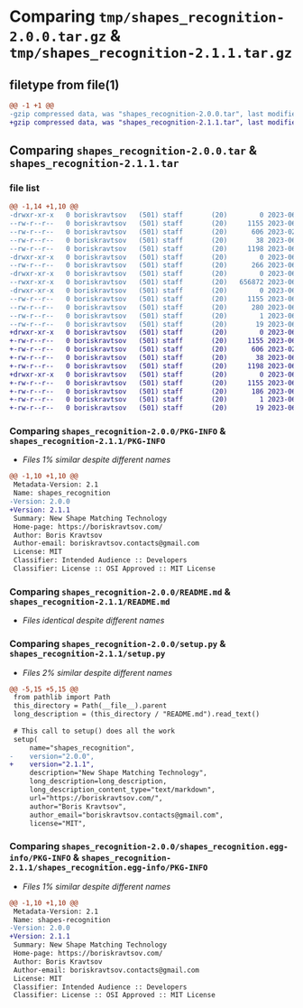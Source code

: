 # Comparing `tmp/shapes_recognition-2.0.0.tar.gz` & `tmp/shapes_recognition-2.1.1.tar.gz`

## filetype from file(1)

```diff
@@ -1 +1 @@
-gzip compressed data, was "shapes_recognition-2.0.0.tar", last modified: Mon Jun  5 11:08:24 2023, max compression
+gzip compressed data, was "shapes_recognition-2.1.1.tar", last modified: Sat Jun 17 13:22:06 2023, max compression
```

## Comparing `shapes_recognition-2.0.0.tar` & `shapes_recognition-2.1.1.tar`

### file list

```diff
@@ -1,14 +1,10 @@
-drwxr-xr-x   0 boriskravtsov   (501) staff       (20)        0 2023-06-05 11:08:24.851884 shapes_recognition-2.0.0/
--rw-r--r--   0 boriskravtsov   (501) staff       (20)     1155 2023-06-05 11:08:24.851557 shapes_recognition-2.0.0/PKG-INFO
--rw-r--r--   0 boriskravtsov   (501) staff       (20)      606 2023-02-16 10:59:45.000000 shapes_recognition-2.0.0/README.md
--rw-r--r--   0 boriskravtsov   (501) staff       (20)       38 2023-06-05 11:08:24.851972 shapes_recognition-2.0.0/setup.cfg
--rw-r--r--   0 boriskravtsov   (501) staff       (20)     1198 2023-06-05 11:07:55.000000 shapes_recognition-2.0.0/setup.py
-drwxr-xr-x   0 boriskravtsov   (501) staff       (20)        0 2023-06-05 11:08:24.848701 shapes_recognition-2.0.0/shapes_recognition/
--rw-r--r--   0 boriskravtsov   (501) staff       (20)      266 2023-06-04 14:33:45.000000 shapes_recognition-2.0.0/shapes_recognition/__init__.py
-drwxr-xr-x   0 boriskravtsov   (501) staff       (20)        0 2023-06-05 11:08:24.850372 shapes_recognition-2.0.0/shapes_recognition/pure_cython/
--rwxr-xr-x   0 boriskravtsov   (501) staff       (20)   656872 2023-06-05 10:09:55.000000 shapes_recognition-2.0.0/shapes_recognition/pure_cython/ai_tables.cpython-310-darwin.so
-drwxr-xr-x   0 boriskravtsov   (501) staff       (20)        0 2023-06-05 11:08:24.850038 shapes_recognition-2.0.0/shapes_recognition.egg-info/
--rw-r--r--   0 boriskravtsov   (501) staff       (20)     1155 2023-06-05 11:08:24.000000 shapes_recognition-2.0.0/shapes_recognition.egg-info/PKG-INFO
--rw-r--r--   0 boriskravtsov   (501) staff       (20)      280 2023-06-05 11:08:24.000000 shapes_recognition-2.0.0/shapes_recognition.egg-info/SOURCES.txt
--rw-r--r--   0 boriskravtsov   (501) staff       (20)        1 2023-06-05 11:08:24.000000 shapes_recognition-2.0.0/shapes_recognition.egg-info/dependency_links.txt
--rw-r--r--   0 boriskravtsov   (501) staff       (20)       19 2023-06-05 11:08:24.000000 shapes_recognition-2.0.0/shapes_recognition.egg-info/top_level.txt
+drwxr-xr-x   0 boriskravtsov   (501) staff       (20)        0 2023-06-17 13:22:06.430363 shapes_recognition-2.1.1/
+-rw-r--r--   0 boriskravtsov   (501) staff       (20)     1155 2023-06-17 13:22:06.430098 shapes_recognition-2.1.1/PKG-INFO
+-rw-r--r--   0 boriskravtsov   (501) staff       (20)      606 2023-02-16 10:59:45.000000 shapes_recognition-2.1.1/README.md
+-rw-r--r--   0 boriskravtsov   (501) staff       (20)       38 2023-06-17 13:22:06.430444 shapes_recognition-2.1.1/setup.cfg
+-rw-r--r--   0 boriskravtsov   (501) staff       (20)     1198 2023-06-17 13:10:39.000000 shapes_recognition-2.1.1/setup.py
+drwxr-xr-x   0 boriskravtsov   (501) staff       (20)        0 2023-06-17 13:22:06.429753 shapes_recognition-2.1.1/shapes_recognition.egg-info/
+-rw-r--r--   0 boriskravtsov   (501) staff       (20)     1155 2023-06-17 13:22:06.000000 shapes_recognition-2.1.1/shapes_recognition.egg-info/PKG-INFO
+-rw-r--r--   0 boriskravtsov   (501) staff       (20)      186 2023-06-17 13:22:06.000000 shapes_recognition-2.1.1/shapes_recognition.egg-info/SOURCES.txt
+-rw-r--r--   0 boriskravtsov   (501) staff       (20)        1 2023-06-17 13:22:06.000000 shapes_recognition-2.1.1/shapes_recognition.egg-info/dependency_links.txt
+-rw-r--r--   0 boriskravtsov   (501) staff       (20)       19 2023-06-17 13:22:06.000000 shapes_recognition-2.1.1/shapes_recognition.egg-info/top_level.txt
```

### Comparing `shapes_recognition-2.0.0/PKG-INFO` & `shapes_recognition-2.1.1/PKG-INFO`

 * *Files 1% similar despite different names*

```diff
@@ -1,10 +1,10 @@
 Metadata-Version: 2.1
 Name: shapes_recognition
-Version: 2.0.0
+Version: 2.1.1
 Summary: New Shape Matching Technology
 Home-page: https://boriskravtsov.com/
 Author: Boris Kravtsov
 Author-email: boriskravtsov.contacts@gmail.com
 License: MIT
 Classifier: Intended Audience :: Developers
 Classifier: License :: OSI Approved :: MIT License
```

### Comparing `shapes_recognition-2.0.0/README.md` & `shapes_recognition-2.1.1/README.md`

 * *Files identical despite different names*

### Comparing `shapes_recognition-2.0.0/setup.py` & `shapes_recognition-2.1.1/setup.py`

 * *Files 2% similar despite different names*

```diff
@@ -5,15 +5,15 @@
 from pathlib import Path
 this_directory = Path(__file__).parent
 long_description = (this_directory / "README.md").read_text()
 
 # This call to setup() does all the work
 setup(
     name="shapes_recognition",
-    version="2.0.0",
+    version="2.1.1",
     description="New Shape Matching Technology",
     long_description=long_description,
     long_description_content_type="text/markdown",
     url="https://boriskravtsov.com/",
     author="Boris Kravtsov",
     author_email="boriskravtsov.contacts@gmail.com",
     license="MIT",
```

### Comparing `shapes_recognition-2.0.0/shapes_recognition.egg-info/PKG-INFO` & `shapes_recognition-2.1.1/shapes_recognition.egg-info/PKG-INFO`

 * *Files 1% similar despite different names*

```diff
@@ -1,10 +1,10 @@
 Metadata-Version: 2.1
 Name: shapes-recognition
-Version: 2.0.0
+Version: 2.1.1
 Summary: New Shape Matching Technology
 Home-page: https://boriskravtsov.com/
 Author: Boris Kravtsov
 Author-email: boriskravtsov.contacts@gmail.com
 License: MIT
 Classifier: Intended Audience :: Developers
 Classifier: License :: OSI Approved :: MIT License
```

